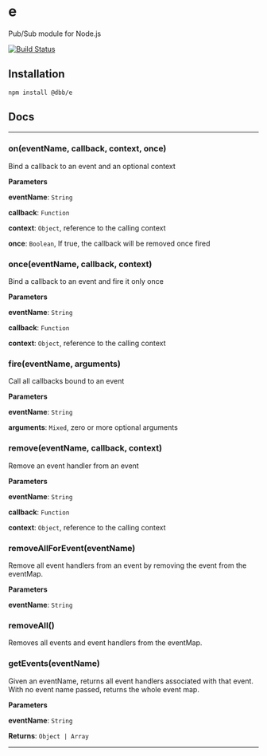 # e
Pub/Sub module for Node.js

[![Build Status](https://travis-ci.org/DungBeetleBASH/e.png)](https://travis-ci.org/DungBeetleBASH/e)

## Installation

`npm install @dbb/e`

## Docs

* * *

### on(eventName, callback, context, once) 

Bind a callback to an event and an optional context

**Parameters**

**eventName**: `String`

**callback**: `Function`

**context**: `Object`, reference to the calling context

**once**: `Boolean`, If true, the callback will be removed once fired



### once(eventName, callback, context) 

Bind a callback to an event and fire it only once

**Parameters**

**eventName**: `String`

**callback**: `Function`

**context**: `Object`, reference to the calling context



### fire(eventName, arguments) 

Call all callbacks bound to an event

**Parameters**

**eventName**: `String`

**arguments**: `Mixed`, zero or more optional arguments



### remove(eventName, callback, context) 

Remove an event handler from an event

**Parameters**

**eventName**: `String`

**callback**: `Function`

**context**: `Object`, reference to the calling context



### removeAllForEvent(eventName) 

Remove all event handlers from an event
by removing the event from the eventMap.

**Parameters**

**eventName**: `String`



### removeAll() 

Removes all events and event handlers from the eventMap.



### getEvents(eventName) 

Given an eventName, returns all event handlers associated with that event.
With no event name passed, returns the whole event map.

**Parameters**

**eventName**: `String`

**Returns**: `Object | Array`



* * *
